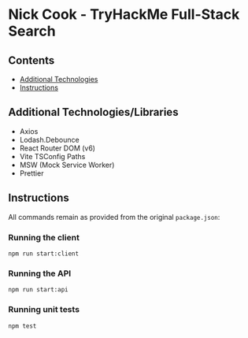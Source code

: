 # Nick Cook - TryHackMe Full-Stack Search

## Contents
* [Additional Technologies](#additional-technologies)
* [Instructions](#instructions)

## Additional Technologies/Libraries
* Axios
* Lodash.Debounce
* React Router DOM (v6)
* Vite TSConfig Paths
* MSW (Mock Service Worker)
* Prettier

## Instructions
All commands remain as provided from the original `package.json`:

### Running the client
`npm run start:client`

### Running the API
`npm run start:api`

### Running unit tests
`npm test`